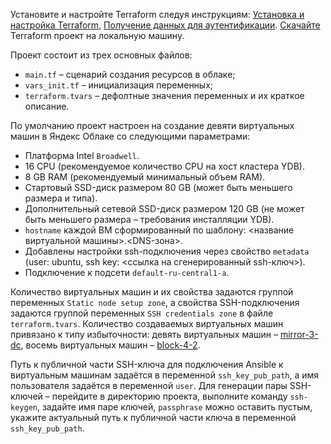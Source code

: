 Установите и настройте Terraform следуя инструкциям: [Установка и настройка Terraform](https://cloud.yandex.ru/ru/docs/ydb/terraform/install#terraform-install-on-dif-os), [Получение данных для аутентификации](https://cloud.yandex.ru/ru/docs/ydb/terraform/credentials). [Скачайте](https://github.com/ydb-platform/ydb-terraform/) Terraform проект на локальную машину.

Проект состоит из трех основных файлов:
* `main.tf` – сценарий создания ресурсов в облаке;
* `vars_init.tf` – инициализация переменных;
* `terraform.tvars` – дефолтные значения переменных и их краткое описание.

По умолчанию проект настроен на создание девяти виртуальных машин в Яндекс Облаке со следующими параметрами: 
* Платформа Intel `Broadwell`.
* 16 CPU (рекомендуемое количество CPU на хост кластера YDB).
* 8 GB RAM (рекомендуемый минимальный объем RAM).
* Стартовый SSD-диск размером 80 GB (может быть меньшего размера и типа).
* Дополнительный сетевой SSD-диск размером 120 GB (не может быть меньшего размера – требования инсталляции YDB).
* `hostname` каждой ВМ сформированный по шаблону: <название виртуальной машины>.<DNS-зона>.
* Добавлены настройки ssh-подключения через свойство `metadata` (user: ubuntu, ssh key: <ссылка на сгенерированный ssh-ключ>).
* Подключение к подсети `default-ru-central1-a`.

Количество виртуальных машин и их свойства задаются группой переменных `Static node setup zone`, а свойства SSH-подключения задаются группой переменных `SSH credentials zone` в файле `terraform.tvars`. Количество создаваемых виртуальных машин привязано к типу избыточности: девять виртуальных машин – [mirror-3-dc](../../../cluster/topology.md), восемь виртуальных машин – [block-4-2](../../../cluster/topology.md). 

Путь к публичной части SSH-ключа для подключения Ansible к виртуальным машинам задаётся в переменной `ssh_key_pub_path`, а имя пользователя задаётся в переменной `user`. Для генерации пары SSH-ключей – перейдите в директорию проекта, выполните команду `ssh-keygen`, задайте имя паре ключей, `passphrase` можно оставить пустым, укажите актуальный путь к публичной части ключа в переменной `ssh_key_pub_path`.